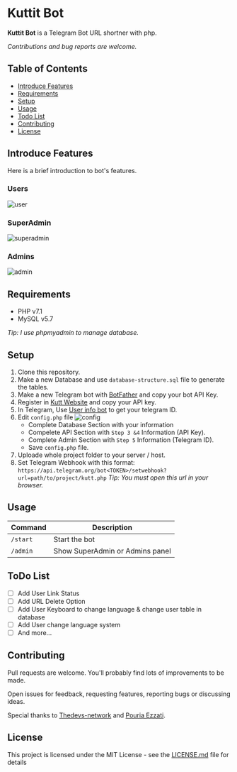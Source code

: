 # Kuttit Bot

**Kuttit Bot** is a Telegram Bot URL shortner with php.

*Contributions and bug reports are welcome.*



## Table of Contents
* [Introduce Features](#introduce-features)
* [Requirements](#requirements)
* [Setup](#setup)
* [Usage](#usage)
* [Todo List](#todo-list)
* [Contributing](#contributing)
* [License](#license)

## Introduce Features
Here is a brief introduction to bot's features.
### Users
![user](https://user-images.githubusercontent.com/30490118/59158251-77d63800-8acc-11e9-9cd3-8a8c09b2da2c.gif)
### SuperAdmin
![superadmin](https://user-images.githubusercontent.com/30490118/59158263-a8b66d00-8acc-11e9-973e-55b27b1192d7.gif)
### Admins
![admin](https://user-images.githubusercontent.com/30490118/59158287-267a7880-8acd-11e9-99c4-e5e970621e06.gif)

## Requirements
* PHP   v7.1
* MySQL v5.7

*Tip: I use phpmyadmin to manage database.*

## Setup
1. Clone this repository.
2. Make a new Database and use `database-structure.sql` file to generate the tables.
3. Make a new Telegram bot with [BotFather](https://t.me/botfather) and copy your bot API Key.
4. Register in [Kutt Website](https://kutt.it) and copy your API key.
5. In Telegram, Use [User info bot](https://t.me/userinfobot) to get your telegram ID.
6. Edit `config.php` file
![config](https://user-images.githubusercontent.com/30490118/59158303-78bb9980-8acd-11e9-8283-90e704ee046f.png)
    * Complete Database Section with your information
    * Compelete API Section with `Step 3 &4` Information (API Key).
    * Complete Admin Section with `Step 5` Information (Telegram ID).
    * Save `config.php` file.
 7. Uploade whole project folder to your server / host.
 8. Set Telegram Webhook with this format:
 `https://api.telegram.org/bot<TOKEN>/setwebhook?url=path/to/project/kutt.php`
*Tip: You must open this url in your browser.*
## Usage
| Command | Description |
| --- | --- |
| `/start` | Start the bot |
| `/admin` | Show SuperAdmin or Admins panel |

## ToDo List
- [ ] Add User Link Status
- [ ] Add URL Delete Option
- [ ] Add User Keyboard to change language & change user table in database
- [ ] Add User change language system 
- [ ] And more... 

## Contributing
Pull requests are welcome. You'll probably find lots of improvements to be made.

Open issues for feedback, requesting features, reporting bugs or discussing ideas.

Special thanks to [Thedevs-network](https://thedevs.network/) and [Pouria Ezzati](https://github.com/poeti8).
## License
This project is licensed under the MIT License - see the [LICENSE.md](LICENSE.md) file for details
